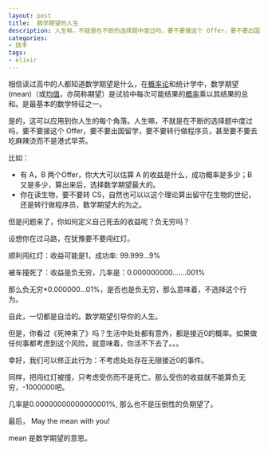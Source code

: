 ```yaml
---
layout: post
title:  数学期望的人生
description: 人生嘛，不就是在不断的选择题中度过吗，要不要接这个 Offer，要不要出国留学，要不要转行做程序员，甚至要不要去吃麻辣烫而不是港式早茶。
categories:
- 技术
tags:
- elixir
---
```


相信读过高中的人都知道数学期望是什么，在[概率论](http://baike.baidu.com/item/%E6%A6%82%E7%8E%87%E8%AE%BA)和统计学中，数学期望 (mean)（或[均值](http://baike.baidu.com/item/%E5%9D%87%E5%80%BC)，亦简称期望）是试验中每次可能结果的[概率](http://baike.baidu.com/item/%E6%A6%82%E7%8E%87)乘以其结果的总和。是最基本的数学特征之一。

是的，这可以应用到你人生的每个角落。人生嘛，不就是在不断的选择题中度过吗，要不要接这个 Offer，要不要出国留学，要不要转行做程序员，甚至要不要去吃麻辣烫而不是港式早茶。



比如：

- 有 A，B 两个Offer，你大大可以估算 A 的收益是什么，成功概率是多少；B 又是多少，算出来后，选择数学期望最大的。
- 你在读生物，要不要转 CS，自然也可以以这个理论算出留守在生物的世纪，还是转行做程序员，数学期望大的为之。

但是问题来了，你如何定义自己死去的收益呢？负无穷吗？

设想你在过马路，在犹豫要不要闯红灯。

顺利闯红灯：收益可能是1，成功率: 99.999…9%

被车撞死了：收益是负无穷，几率是：0.000000000.......001%

那么负无穷*0.000000...01%，是否也是负无穷，那么意味着，不选择这个行为。



自此，一切都是自洽的。数学期望引导你的人生。

但是，你看过《死神来了》吗？生活中处处都有意外，都是接近0的概率。如果做任何事都考虑到这个风险，就意味着，你活不下去了。。。



幸好，我们可以修正此行为：不考虑处处存在无限接近0的事件。

同样，把闯红灯被撞，只考虑受伤而不是死亡。那么受伤的收益就不能算负无穷，-1000000吧。

几率是0.00000000000000001%,  那么也不是压倒性的负期望了。



最后， May the mean with you!

mean 是数学期望的意思。
